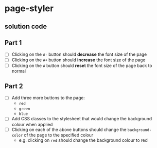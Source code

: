 # page-styler
## solution code



## Part 1

- [ ] Clicking on the `A-` button should **decrease** the font size of the page
- [ ] Clicking on the `A+` button should **increase** the font size of the page
- [ ] Clicking on the `A` button should **reset** the font size of the page back
  to normal

## Part 2

- [ ] Add three more buttons to the page:
  - `red`
  - `green`
  - `blue`
- [ ] Add CSS classes to the stylesheet that would change the background colour
  when applied
- [ ] Clicking on each of the above buttons should change the `background-color`
  of the page to the specified colour
  - e.g. clicking on `red` should change the background colour to red

[solution]: https://github.com/thoughtworks-jumpstart/page-styler/tree/solution

